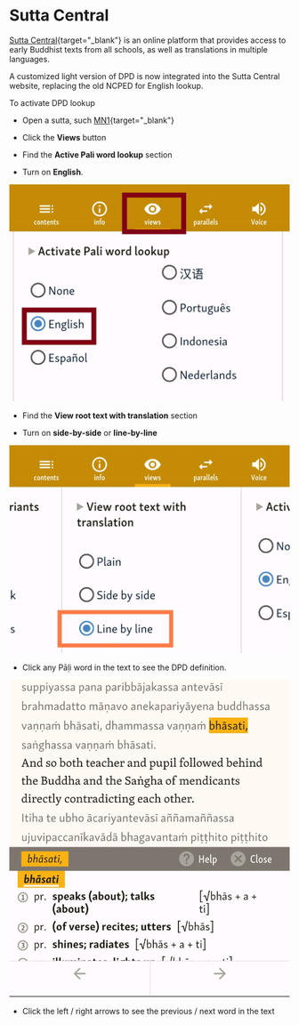 # Sutta Central

[Sutta Central](https://suttacentral.net/){target="_blank"} is an online platform that provides access to early Buddhist texts from all schools, as well as translations in multiple languages.

A customized light version of DPD is now integrated into the Sutta Central website, replacing the old NCPED for English lookup.

To activate DPD lookup

- Open a sutta, such [MN1](https://suttacentral.net/mn1/en/sujato){target="_blank"}

- Click the **Views** button 

- Find the **Active Pali word lookup** section

- Turn on **English**.

![english](../pics/sutta_central/views_english.jpg)

- Find the **View root text with translation** section

- Turn on **side-by-side** or **line-by-line**

![view root text](../pics/sutta_central/views_line_by_line.jpg)

- Click any Pāḷi word in the text to see the DPD definition.

![click word](../pics/sutta_central/click_word.jpg)

- Click the left / right arrows to see the previous / next word in the text